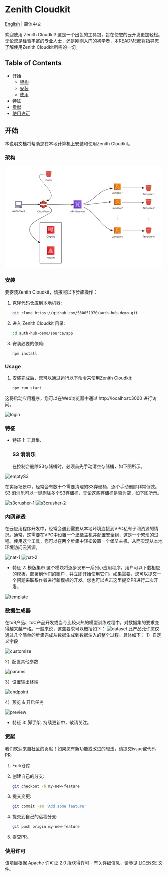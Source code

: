 # Zenith Cloudkit

[English](README.md) | 简体中文

欢迎使用 Zenith Cloudkit! 这是一个出色的工具包，旨在使您的云开发更加轻松。无论您是经验丰富的专业人士，还是刚刚入门的初学者，本README都将指导您了解使用Zenith Cloudkit所需的一切。

## Table of Contents

- [开始](#getting-started)
  - [架构](#architecture)
  - [安装](#installation)
  - [使用](#usage)
- [特征](#features)
- [贡献](#contributing)
- [使用许可](#license)

## 开始

本说明文档将帮助您在本地计算机上安装和使用Zenith Cloudkit。

### 架构

![architecture](/source/app/public/imgs/architecture.png)

### 安装

要安装Zenith Cloudkit，请按照以下步骤操作：

1. 克隆代码仓库到本地机器:

   ```bash
   git clone https://github.com/530051970/auth-hub-demo.git

2. 进入 Zenith Cloudkit 目录:

   ```bash
   cd auth-hub-demo/source/app

3. 安装必要的依赖:

   ```bash
   npm install

### Usage

1. 安装完成后，您可以通过运行以下命令来使用Zenith Cloudkit:

   ```bash
   npm run start

这将启动应用程序，您可以在Web浏览器中通过 http://localhost:3000 进行访问。

![login](/source/app/public/imgs/login.png)

### 特征
- 特征 1: 工具集.
  ### S3 消消乐
  在控制台删除S3存储桶时，必须首先手动清空存储桶，如下图所示。

![emptyS3](/source/app/public/imgs/emptyS3.png)

  在实际场景中，经常会有数十个需要清理的S3存储桶，逐个手动删除非常低效。S3 消消乐可以一键删除多个S3存储桶，无论这些存储桶是否为空，如下图所示。

![s3crusher-1](/source/app/public/imgs/s3crusher-1.png)
![s3crusher-2](/source/app/public/imgs/s3crusher-2.png)

  ### 内网穿透
  在云应用程序开发中，经常会遇到需要从本地环境连接到VPC私有子网资源的情况。通常，这需要在VPC中设置一个堡垒主机并配置安全组，这是一个繁琐的过程。使用这个工具，您可以在两个步骤中轻松设置一个堡垒主机，从而实现从本地环境访问云资源。

![nat-1](/source/app/public/imgs/nat-1.png)
![nat-2](/source/app/public/imgs/nat-2.png)

- 特征 2: 模版集市
  这个模块将逐步发布一系列小应用程序。用户可以下载相应的模板，部署到他们的账户，并立即开始使用它们。如果需要，您可以提交一个问题来联系作者进行新模板的开发。您也可以点击这里提交PR进行二次开发。

![template](/source/app/public/imgs/template.png) 

  ### 数据生成器 
  在toB产品、toC产品开发或当今比较火热的模型训练过程中，对数据集的要求变得越来越严格。一般来说，这些要求可以概括如下：
![dataset](/source/app/public/imgs/dataset.png) 
  此产品允许您仅通过几个简单的步骤完成从数据生成到数据注入的整个过程。具体如下：
  1）自定义字段

![customize](/source/app/public/imgs/customize-fields.png) 

  2）配置其他参数

![params](/source/app/public/imgs/tool-params.png) 

  3）设置输出终端

![endpoint](/source/app/public/imgs/endpoint.png) 

  4）预览 & 开启任务

![preview](/source/app/public/imgs/preview.png)   

- 特征 3: 脚手架.
  持续更新中，敬请关注。

### 贡献
我们欢迎来自社区的贡献！如果您有新功能或改进的想法，请提交issue或代码PR。

1. Fork仓库.
2. 创建自己的分支: 

   ```bash
   git checkout -b my-new-feature

3. 提交变更:

   ```bash
   git commit -am 'Add some feature'

4. 提交到自己的远程分支:

   ```bash
   git push origin my-new-feature

5. 提交PR。

### 使用许可
该项目根据 Apache 许可证 2.0 版获得许可 - 有关详细信息，请参见 [LICENSE](http://www.apache.org/licenses/) 文件。
